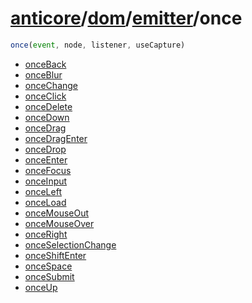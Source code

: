 # [anticore](../../../../../#reference)/[dom](../../#reference)/[emitter](../#reference)/<a name="reference">once</a>

```js
once(event, node, listener, useCapture)
```

* [onceBack](./onceBack/#reference)
* [onceBlur](./onceBlur/#reference)
* [onceChange](./onceChange/#reference)
* [onceClick](./onceClick/#reference)
* [onceDelete](./onceDelete/#reference)
* [onceDown](./onceDown/#reference)
* [onceDrag](./onceDrag/#reference)
* [onceDragEnter](./onceDragEnter/#reference)
* [onceDrop](./onceDrop/#reference)
* [onceEnter](./onceEnter/#reference)
* [onceFocus](./onceFocus/#reference)
* [onceInput](./onceInput/#reference)
* [onceLeft](./onceLeft/#reference)
* [onceLoad](./onceLoad/#reference)
* [onceMouseOut](./onceMouseOut/#reference)
* [onceMouseOver](./onceMouseOver/#reference)
* [onceRight](./onceRight/#reference)
* [onceSelectionChange](./onceSelectionChange/#reference)
* [onceShiftEnter](./onceShiftEnter/#reference)
* [onceSpace](./onceSpace/#reference)
* [onceSubmit](./onceSubmit/#reference)
* [onceUp](./onceUp/#reference)